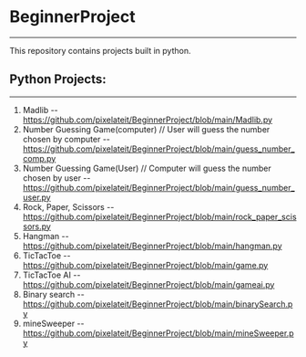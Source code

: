 # BeginnerProject
-----------------------
This repository contains projects built in python.
## Python Projects:
-----------------------
  1. Madlib -- https://github.com/pixelateit/BeginnerProject/blob/main/Madlib.py
  2. Number Guessing Game(computer) // User will guess the number chosen by computer -- https://github.com/pixelateit/BeginnerProject/blob/main/guess_number_comp.py
  3. Number Guessing Game(User) // Computer will guess the number chosen by user -- https://github.com/pixelateit/BeginnerProject/blob/main/guess_number_user.py
  4. Rock, Paper, Scissors -- https://github.com/pixelateit/BeginnerProject/blob/main/rock_paper_scissors.py
  5. Hangman -- https://github.com/pixelateit/BeginnerProject/blob/main/hangman.py
  6. TicTacToe --https://github.com/pixelateit/BeginnerProject/blob/main/game.py
  7. TicTacToe AI -- https://github.com/pixelateit/BeginnerProject/blob/main/gameai.py
  8. Binary search -- https://github.com/pixelateit/BeginnerProject/blob/main/binarySearch.py
  9. mineSweeper -- https://github.com/pixelateit/BeginnerProject/blob/main/mineSweeper.py
